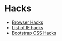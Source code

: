 # Hacks

* [Browser Hacks](http://browserhacks.com/)
* [List of IE hacks](http://stackoverflow.com/questions/20541306/how-to-write-a-css-hack-for-ie-11)
* [Bootstrap CSS Hacks](https://github.com/cvrebert/bs-css-hacks)